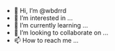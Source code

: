 - 👋 Hi, I’m @wbdrrd
- 👀 I’m interested in ...
- 🌱 I’m currently learning ...
- 💞️ I’m looking to collaborate on ...
- 📫 How to reach me ...

<!---
wbdrrd/wbdrrd is a ✨ special ✨ repository because its `README.md` (this file) appears on your GitHub profile.
You can click the Preview link to take a look at your changes.
--->
